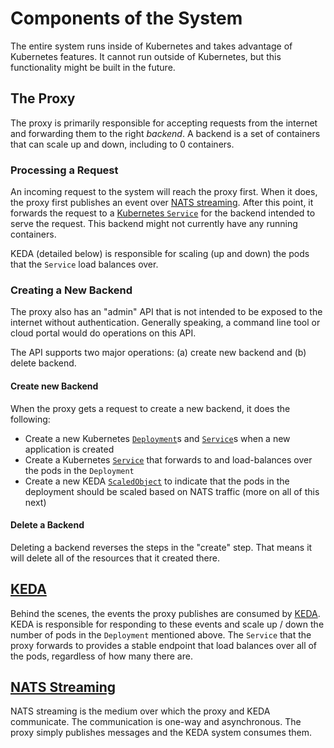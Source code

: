 # Components of the System

The entire system runs inside of Kubernetes and takes advantage of Kubernetes features. It cannot run outside of Kubernetes, but this functionality might be built in the future.

## The Proxy

The proxy is primarily responsible for accepting requests from the internet and forwarding them to the right _backend_. A backend is a set of containers that can scale up and down, including to 0 containers.

### Processing a Request

An incoming request to the system will reach the proxy first. When it does, the proxy first publishes an event over [NATS streaming](https://github.com/nats-io/stan.go). After this point, it forwards the request to a [Kubernetes `Service`](https://kubernetes.io/docs/concepts/services-networking/service/) for the backend intended to serve the request. This backend might not currently have any running containers.

KEDA (detailed below) is responsible for scaling (up and down) the pods that the `Service` load balances over.

### Creating a New Backend

The proxy also has an "admin" API that is not intended to be exposed to the internet without authentication. Generally speaking, a command line tool or cloud portal would do operations on this API.

The API supports two major operations: (a) create new backend and (b) delete backend.

#### Create new Backend

When the proxy gets a request to create a new backend, it does the following:

- Create a new Kubernetes [`Deployment`](https://kubernetes.io/docs/concepts/workloads/controllers/deployment/)s and [`Service`](https://kubernetes.io/docs/concepts/services-networking/service/)s when a new application is created
- Create a Kubernetes [`Service`](https://kubernetes.io/docs/concepts/services-networking/service/) that forwards to and load-balances over the pods in the `Deployment`
- Create a new KEDA [`ScaledObject`](https://keda.sh/docs/1.5/concepts/scaling-deployments/#scaledobject-spec) to indicate that the pods in the deployment should be scaled based on NATS traffic (more on all of this next)

#### Delete a Backend

Deleting a backend reverses the steps in the "create" step. That means it will delete all of the resources that it created there.

## [KEDA](https://keda.sh)

Behind the scenes, the events the proxy publishes are consumed by [KEDA](https://keda.sh). KEDA is responsible for responding to these events and scale up / down the number of pods in the `Deployment` mentioned above. The `Service` that the proxy forwards to provides a stable endpoint that load balances over all of the pods, regardless of how many there are.

## [NATS Streaming](https://github.com/nats-io/stan.go)

NATS streaming is the medium over which the proxy and KEDA communicate. The communication is one-way and asynchronous. The proxy simply publishes messages and the KEDA system consumes them.
